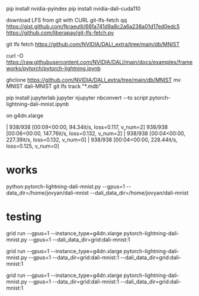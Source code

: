 
pip install nvidia-pyindex
pip install nvidia-dali-cuda110

download LFS from git with CURL
git-lfs-fetch qq
https://gist.github.com/fkraeutli/66fa741d9a8c2a6a238a01d17ed0edc5
https://github.com/liberapay/git-lfs-fetch.py

git lfs fetch https://github.com/NVIDIA/DALI_extra/tree/main/db/MNIST

curl -O https://raw.githubusercontent.com/NVIDIA/DALI/main/docs/examples/frameworks/pytorch/pytorch-lightning.ipynb

ghclone https://github.com/NVIDIA/DALI_extra/tree/main/db/MNIST
mv MNIST dali-MNIST
git lfs track "*.mdb"

pip install jupyterlab
jupyter njupyter nbconvert --to script pytorch-lightning-dali-mnist.ipynb



on g4dn.xlarge

| 938/938 [00:09<00:00, 94.34it/s, loss=0.117, v_num=2]
 938/938 [00:06<00:00, 147.76it/s, loss=0.132, v_num=2]
 | 938/938 [00:04<00:00, 227.39it/s, loss=0.132, v_num=0]
 | 938/938 [00:04<00:00, 228.44it/s, loss=0.125, v_num=0]


# works
python pytorch-lightning-dali-mnist.py --gpus=1 --data_dir=/home/jovyan/dali-mnist --dali_data_dir=/home/jovyan/dali-mnist

# testing
grid run --gpus=1 --instance_type=g4dn.xlarge pytorch-lightning-dali-mnist.py --gpus=1 --dali_data_dir=grid:dali-mnist:1

grid run --gpus=1 --instance_type=g4dn.xlarge pytorch-lightning-dali-mnist.py --gpus=1 --data_dir=grid:dali-mnist:1 --dali_data_dir=grid:dali-mnist:1

grid run --gpus=1 --instance_type=g4dn.xlarge pytorch-lightning-dali-mnist.py --gpus=1 --data_dir=grid:dali-mnist:1 --dali_data_dir=grid:dali-mnist:1
